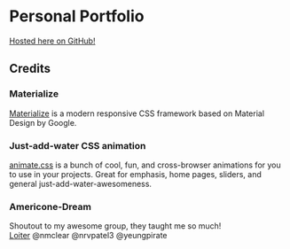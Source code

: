 # Personal Portfolio

[Hosted here on GitHub!](https://2juicy.github.io/PersonalPortfolio/)

## Credits

### Materialize
[Materialize](https://materializecss.com/) is a modern responsive CSS framework based on Material Design by Google.

### Just-add-water CSS animation
[animate.css](https://daneden.github.io/animate.css/) is a bunch of cool, fun, and cross-browser animations for you to use in your projects. Great for emphasis, home pages, sliders, and general just-add-water-awesomeness.

### Americone-Dream
Shoutout to my awesome group, they taught me so much!<br>
[Loiter](https://github.com/Americone-Dream)
@nmclear
@nrvpatel3
@yeungpirate
